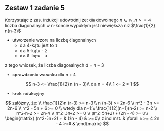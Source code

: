 ## Zestaw 1 zadanie 5
Korzystając z zas. indukcji udowodnij że:
dla dowolnego $n \in \mathbb{N}, n >= 4$ liczba diagonalnych
w n-koncie wypukłym jest niewiększa niż $\frac{1}{2} n(n-3)$

- utworzenie wzoru na liczbę diagonalnych
    * dla 4-kątu jest to  `1`
    * dla 5-kątu - `2`
    * dla 6-kątu - `3`

z tego wniosek, że liczba diagonalnych $d = n-3$

- sprawdzenie warunku dla n = 4

$$
n-3 <= \frac{1}{2} n (n - 3)\\
dla n = 4\\
1 <= 2 * 1
$$

- krok indukcyjny

$$
załóżmy, że: \\
\frac{1}{2}n (n-3) >= n-3 \\
n (n-3) >= 2n-6 \\
n^2 - 3n >= 2n-6 \\
n^2 - 5n + 6 >= 0 \\
wtedy dla n+1:\\
\frac{1}{2}(n+1)(n-2) >= n-2 \\
n^2-n-2 >= 2n-4 \\
n^2-3n+2 >= 0 \\
(n^2-5n+2) + (2n - 4) >= 0\\
\begin{matrix}
(n^2-5n+2) + & (2n - 4) & >= 0\\
z ind mat.   & \forall n >= 4 2n - 4 >=0 &
\end{matrix}
$$
